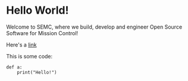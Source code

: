 # Hello World!

Welcome to SEMC, where we build, develop and engineer Open Source Software for Mission Control!

Here's a [link](projects)

This is some code:

```
def a:
    print("Hello!")
```